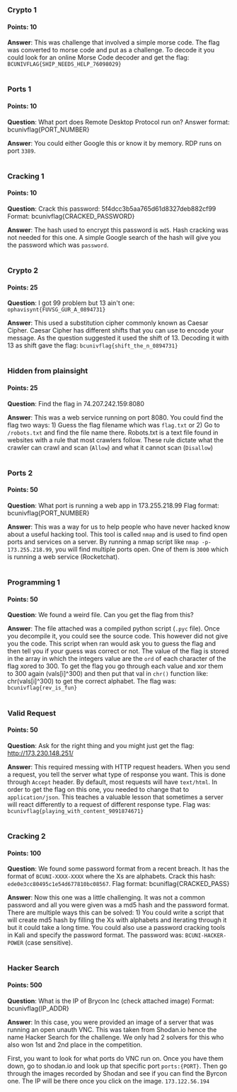 ### Crypto 1
#### Points: 10
**Answer**: This was challenge that involved a simple morse code. The flag was converted to morse code and put as a challenge. To decode it you could look for an online Morse Code decoder and get the flag: `BCUNIVFLAG{SHIP_NEEDS_HELP_76098029}`

#

### Ports 1
#### Points: 10
**Question**: What port does Remote Desktop Protocol run on? Answer format: bcunivflag{PORT_NUMBER}

**Answer**: You could either Google this or know it by memory. RDP runs on port `3389`.

#

### Cracking 1
#### Points: 10
**Question**: Crack this password: 5f4dcc3b5aa765d61d8327deb882cf99 Format: bcunivflag{CRACKED_PASSWORD}

**Answer**: The hash used to encrypt this password is `md5`. Hash cracking was not needed for this one. A simple Google search of the hash will give you the password which was `password`.

#

### Crypto 2
#### Points: 25
**Question**: I got 99 problem but 13 ain't one: `ophavisynt{FUVSG_GUR_A_0894731}`

**Answer**: This used a substitution cipher commonly known as Caesar Cipher. Caesar Cipher has different shifts that you can use to encode your message. As the question suggested it used the shift of 13. Decoding it with 13 as shift gave the flag: `bcunivflag{shift_the_n_0894731}`

#

### Hidden from plainsight
#### Points: 25
**Question**: Find the flag in 74.207.242.159:8080

**Answer**: This was a web service running on port 8080. You could find the flag two ways: 1) Guess the flag filename which was `flag.txt` or 2) Go to `/robots.txt` and find the file name there. Robots.txt is a text file found in websites with a rule that most crawlers follow. These rule dictate what the crawler can crawl and scan (`Allow`) and what it cannot scan (`Disallow`)

#

### Ports 2
#### Points: 50
**Question**: What port is running a web app in 173.255.218.99 Flag format: bcunivflag{PORT_NUMBER}

**Answer**: This was a way for us to help people who have never hacked know about a useful hacking tool. This tool is called `nmap` and is used to find open ports and services on a server. By running a nmap script like `nmap -p- 173.255.218.99`, you will find multiple ports open. One of them is `3000` which is running a web service (Rocketchat).

#

### Programming 1
#### Points: 50
**Question**: We found a weird file. Can you get the flag from this?

**Answer**: The file attached was a compiled python script (`.pyc` file). Once you decompile it, you could see the source code. This however did not give you the code. This script when ran would ask you to guess the flag and then tell you if your guess was correct or not. The value of the flag is stored in the array in which the integers value are the `ord` of each character of the flag xored to 300. To get the flag you go through each value and xor them to 300 again (vals[i]^300) and then put that val in `chr()` function like: chr(vals[i]^300) to get the correct alphabet. The flag was: `bcunivflag{rev_is_fun}`

#

### Valid Request
#### Points: 50
**Question**: Ask for the right thing and you might just get the flag: http://173.230.148.251/

**Answer**: This required messing with HTTP request headers. When you send a request, you tell the server what type of response you want. This is done through `Accept` header. By default, most requests will have `text/html`. In order to get the flag on this one, you needed to change that to `application/json`. This teaches a valuable lesson that sometimes a server will react differently to a request of different response type. Flag was: `bcunivflag{playing_with_content_9091874671}`

#

### Cracking 2
#### Points: 100
**Question**: We found some password format from a recent breach. It has the format of `BCUNI-XXXX-XXXX` where the Xs are alphabets. Crack this hash: `ede0e3cc80495c1e54d677810bc08567`. Flag format: bcuniflag{CRACKED_PASS}

**Answer**: Now this one was a little challenging. It was not a common password and all you were given was a md5 hash and the password format. There are multiple ways this can be solved: 1) You could write a script that will create md5 hash by filling the Xs with alphabets and iterating through it but it could take a long time. You could also use a password cracking tools in Kali and specify the password format. The password was: `BCUNI-HACKER-POWER` (case sensitive).

#

### Hacker Search
#### Points: 500
**Question**: What is the IP of Brycon Inc (check attached image) Format: bcunivflag{IP_ADDR}

**Answer**: In this case, you were provided an image of a server that was running an open unauth VNC. This was taken from Shodan.io hence the name Hacker Search for the challenge. We only had 2 solvers for this who also won 1st and 2nd place in the competition. 

First, you want to look for what ports do VNC run on. Once you have them down, go to shodan.io and look up that specific port `ports:{PORT}`. Then go through the images recorded by Shodan and see if you can find the Byrcon one. The IP will be there once you click on the image. `173.122.56.194`
